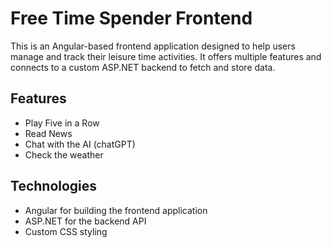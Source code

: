 # Free Time Spender Frontend

This is an Angular-based frontend application designed to help users manage and track their leisure time activities. It offers multiple features and connects to a custom ASP.NET backend to fetch and store data.

## Features

- Play Five in a Row
- Read News
- Chat with the AI (chatGPT)
- Check the weather

## Technologies

- Angular for building the frontend application
- ASP.NET for the backend API
- Custom CSS styling
